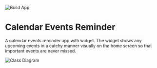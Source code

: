 ![Build App](https://github.com/praslnx8/My_Meetings/workflows/Build%20App/badge.svg)

# Calendar Events Reminder
A calendar events reminder app with widget. The widget shows any upcoming events in a catchy manner visually on the home screen so that important events are never missed.

![Class Diagram](https://raw.githubusercontent.com/praslnx8/My_Meetings/master/class_diagram.png)
